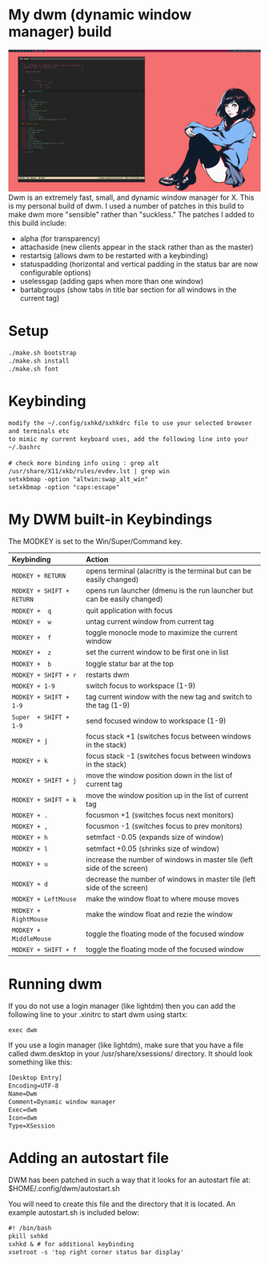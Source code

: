 # My dwm (dynamic window manager) build

![Screenshot of my desktop](themes/PinkGirl/2020-04-11-14:13:48-screenshot.png) 
Dwm is an extremely fast, small, and dynamic window manager for X.  This is my personal build of dwm.  I used a number of patches in this build to make dwm more "sensible" rather than "suckless." The patches I added to this build include:
+ alpha (for transparency)
+ attachaside (new clients appear in the stack rather than as the master)
+ restartsig (allows dwm to be restarted with a keybinding)
+ statuspadding (horizontal and vertical padding in the status bar are now configurable options)
+ uselessgap (adding gaps when more than one window)
+ bartabgroups (show tabs in title bar section for all windows in the current tag)

# Setup

    ./make.sh bootstrap
    ./make.sh install
    ./make.sh font

# Keybinding

    modify the ~/.config/sxhkd/sxhkdrc file to use your selected browser and terminals etc
    to mimic my current keyboard uses, add the following line into your ~/.bashrc

    # check more binding info using : grep alt /usr/share/X11/xkb/rules/evdev.lst | grep win
    setxkbmap -option "altwin:swap_alt_win"
    setxkbmap -option "caps:escape"

# My DWM built-in Keybindings

The MODKEY is set to the Win/Super/Command key. 

| Keybinding | Action |
| :--- | :--- |
| `MODKEY + RETURN` | opens terminal (alacritty is the terminal but can be easily changed) |
| `MODKEY + SHIFT + RETURN` | opens run launcher (dmenu is the run launcher but can be easily changed) |
| `MODKEY +  q` | quit application with focus |
| `MODKEY +  w` | untag current window from current tag |
| `MODKEY +  f` | toggle monocle mode to maximize the current window |
| `MODKEY +  z` | set the current window to be first one in list |
| `MODKEY +  b` | toggle statur bar at the top |
| `MODKEY + SHIFT + r` | restarts dwm |
| `MODKEY + 1-9` | switch focus to workspace (1-9) |
| `MODKEY + SHIFT + 1-9` | tag current window with the new tag and switch to the tag (1-9) |
| `Super  + SHIFT + 1-9` | send focused window to workspace (1-9) |
| `MODKEY + j` | focus stack +1 (switches focus between windows in the stack) |
| `MODKEY + k` | focus stack -1 (switches focus between windows in the stack) |
| `MODKEY + SHIFT + j` | move the window position down in the list of current tag |
| `MODKEY + SHIFT + k` | move the window position up in the list of current tag |
| `MODKEY + .` | focusmon +1 (switches focus next monitors) |
| `MODKEY + ,` | focusmon -1 (switches focus to prev monitors) |
| `MODKEY + h` | setmfact -0.05 (expands size of window) |
| `MODKEY + l` | setmfact +0.05 (shrinks size of window) |
| `MODKEY + u` | increase the number of windows in master tile (left side of the screen) |
| `MODKEY + d` | decrease the number of windows in master tile (left side of the screen) |
| `MODKEY + LeftMouse` | make the window float to where mouse moves |
| `MODKEY + RightMouse` | make the window float and rezie the window |
| `MODKEY + MiddleMouse` | toggle the floating mode of the focused window |
| `MODKEY + SHIFT + f `  | toggle the floating mode of the focused window |


# Running dwm

If you do not use a login manager (like lightdm) then you can add the following line to your .xinitrc to start dwm using startx:

    exec dwm
	
If you use a login manager (like lightdm), make sure that you have a file called dwm.desktop in your /usr/share/xsessions/ directory.  It should look something like this:

	[Desktop Entry]
	Encoding=UTF-8
	Name=Dwm
	Comment=Dynamic window manager
	Exec=dwm
	Icon=dwm
	Type=XSession


# Adding an autostart file

DWM has been patched in such a way that it looks for an autostart file at: $HOME/.config/dwm/autostart.sh

You will need to create this file and the directory that it is located.  An example autostart.sh is included below:

	#! /bin/bash 
    pkill sxhkd
    sxhkd & # for additional keybinding
    xsetroot -s 'top right corner status bar display'
